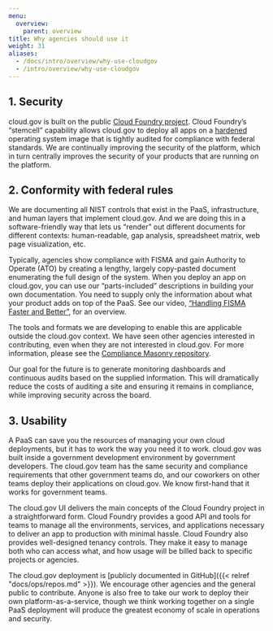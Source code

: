 ```yaml
---
menu:
  overview:
    parent: overview
title: Why agencies should use it
weight: 31
aliases:
  - /docs/intro/overview/why-use-cloudgov
  - /intro/overview/why-use-cloudgov
---
```


## 1. Security

cloud.gov is built on the public [Cloud Foundry project](http://www.cloudfoundry.org/). Cloud Foundry’s “stemcell” capability allows cloud.gov to deploy all apps on a [hardened](https://github.com/18F/cg-harden-boshrelease) operating system image that is tightly audited for compliance with federal standards. We are continually improving the security of the platform, which in turn centrally improves the security of your products that are running on the platform.

## 2. Conformity with federal rules

We are documenting all NIST controls that exist in the PaaS, infrastructure, and human layers that implement cloud.gov. And we are doing this in a software-friendly way that lets us “render” out different documents for different contexts: human-readable, gap analysis, spreadsheet matrix, web page visualization, etc.

Typically, agencies show compliance with FISMA and gain Authority to Operate (ATO) by creating a lengthy, largely copy-pasted document enumerating the full design of the system. When you deploy an app on cloud.gov, you can use our “parts-included” descriptions in building your own documentation. You need to supply only the information about what your product adds on top of the PaaS. See our video, [“Handling FISMA Faster and Better”](https://www.youtube.com/watch?v=T1S52B1-NT4), for an overview.

The tools and formats we are developing to enable this are applicable outside the cloud.gov context. We have seen other agencies interested in contributing, even when they are not interested in cloud.gov. For more information, please see the [Compliance Masonry repository](https://github.com/opencontrol/compliance-masonry).

Our goal for the future is to generate monitoring dashboards and continuous audits based on the supplied information. This will dramatically reduce the costs of auditing a site and ensuring it remains in compliance, while improving security across the board.

## 3. Usability

A PaaS can save you the resources of managing your own cloud deployments, but it has to work the way you need it to work. cloud.gov was built inside a government development environment by government developers. The cloud.gov team has the same security and compliance requirements that other government teams do, and our coworkers on other teams deploy their applications on cloud.gov. We know first-hand that it works for government teams.

The cloud.gov UI delivers the main concepts of the Cloud Foundry project in a straightforward form. Cloud Foundry provides a good API and tools for teams to manage all the environments, services, and applications necessary to deliver an app to production with minimal hassle. Cloud Foundry also provides well-designed tenancy controls. They make it easy to manage both who can access what, and how usage will be billed back to specific projects or agencies.

The cloud.gov deployment is [publicly documented in GitHub]({{< relref "docs/ops/repos.md" >}}). We encourage other agencies and the general public to contribute. Anyone is also free to take our work to deploy their own platform-as-a-service, though we think working together on a single PaaS deployment will produce the greatest economy of scale in operations and security.
